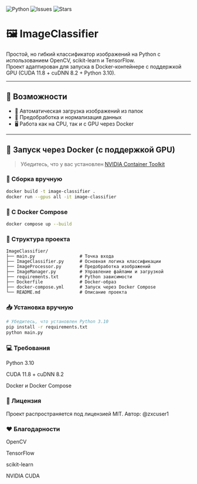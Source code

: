 ![Python](https://img.shields.io/badge/python-3.10-blue)
![Issues](https://img.shields.io/github/issues/zxcuser1/ImageClassifier)
![Stars](https://img.shields.io/github/stars/zxcuser1/ImageClassifier?style=social)

# 🖼️ ImageClassifier

Простой, но гибкий классификатор изображений на Python с использованием OpenCV, scikit-learn и TensorFlow.  
Проект адаптирован для запуска в Docker-контейнере с поддержкой GPU (CUDA 11.8 + cuDNN 8.2 + Python 3.10).

---

## 🚀 Возможности

- 📂 Автоматическая загрузка изображений из папок
- 🔧 Предобработка и нормализация данных
- 🖥️ Работа как на CPU, так и с GPU через Docker

---

## 🐳 Запуск через Docker (с поддержкой GPU)

> Убедитесь, что у вас установлен [NVIDIA Container Toolkit](https://docs.nvidia.com/datacenter/cloud-native/container-toolkit/)

### 🔧 Сборка вручную

```bash
docker build -t image-classifier .
docker run --gpus all -it image-classifier
```

### 🔧 С Docker Compose
```bash
docker compose up --build
```
### 📁 Структура проекта
```text
ImageClassifier/
├── main.py                 # Точка входа
├── ImageClassifier.py      # Основная логика классификации
├── ImageProcessor.py       # Предобработка изображений
├── ImageManager.py         # Управление файлами и загрузкой
├── requirements.txt        # Python зависимости
├── Dockerfile              # Docker-образ
├── docker-compose.yml      # Запуск через Docker Compose
└── README.md               # Описание проекта
```

### 📥 Установка вручную
```bash
# Убедитесь, что установлен Python 3.10
pip install -r requirements.txt
python main.py
```

### 💻 Требования
Python 3.10

CUDA 11.8 + cuDNN 8.2

Docker и Docker Compose


### 📜 Лицензия

Проект распространяется под лицензией MIT.
Автор: @zxcuser1


### ❤️ Благодарности
OpenCV

TensorFlow

scikit-learn

NVIDIA CUDA
